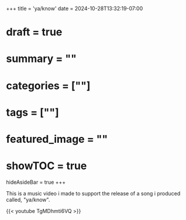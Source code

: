 +++
title = 'ya/know'
date = 2024-10-28T13:32:19-07:00
# draft = true
# summary = ""
# categories = [""]
# tags = [""]
# featured_image = ""
# showTOC = true
hideAsideBar = true
+++

This is a music video i made to support the release of a song i produced called, "ya/know".

{{< youtube TgMDhmti6VQ >}}

<!--more-->